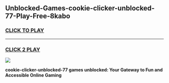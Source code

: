 
## Unblocked-Games-cookie-clicker-unblocked-77-Play-Free-8kabo
<h3>
<a href="https://premium76.site?title=cookie-clicker-unblocked-77&ref=18A1">CLICK TO PLAY</a></h3>
<hr>

<h3>
<a href="https://premium76.site?title=cookie-clicker-unblocked-77&ref=18A1">CLICK 2 PLAY</a>
  
</h3>

<a href="https://premium76.site?title=cookie-clicker-unblocked-77&ref=18A1"><img src="https://clearcache.store/games.png"></a>


**cookie-clicker-unblocked-77 games unblocked: Your Gateway to Fun and Accessible Online Gaming**
